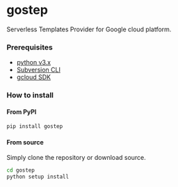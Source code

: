 # gostep
Serverless Templates Provider for Google cloud platform.

### Prerequisites

* [python v3.x](https://www.python.org/downloads/)
* [Subversion CLI](https://subversion.apache.org/packages.html)
* [gcloud SDK](https://cloud.google.com/sdk)


### How to install

#### From PyPI
```bash
pip install gostep
```

#### From source
Simply clone the repository or download source.
```bash
cd gostep
python setup install
```
